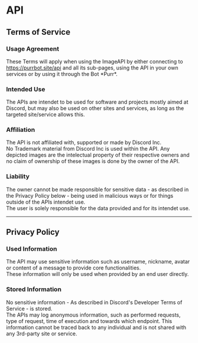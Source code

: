 # API

## Terms of Service

### Usage Agreement
These Terms will apply when using the ImageAPI by either connecting to https://purrbot.site/api and all its sub-pages, using the API in your own services or by using it through the Bot \*Purr*.

### Intended Use
The APIs are intendet to be used for software and projects mostly aimed at Discord, but may also be used on other sites and services, as long as the targeted site/service allows this.

### Affiliation
The API is not affiliated with, supported or made by Discord Inc.  
No Trademark material from Discord Inc is used within the API. Any depicted images are the intelectual property of their respective owners and no claim of ownership of these images is done by the owner of the API.

### Liability
The owner cannot be made responsible for sensitive data - as described in the Privacy Policy below - being used in malicious ways or for things outside of the APIs intendet use.  
The user is solely responsible for the data provided and for its intendet use.

----
## Privacy Policy

### Used Information
The API may use sensitive information such as username, nickname, avatar or content of a message to provide core functionalities.  
These information will only be used when provided by an end user directly.

### Stored Information
No sensitive information - As described in Discord's Developer Terms of Service - is stored.  
The APIs may log anonymous information, such as performed requests, type of request, time of execution and towards which endpoint. This information cannot be traced back to any individual and is not shared with any 3rd-party site or service.
